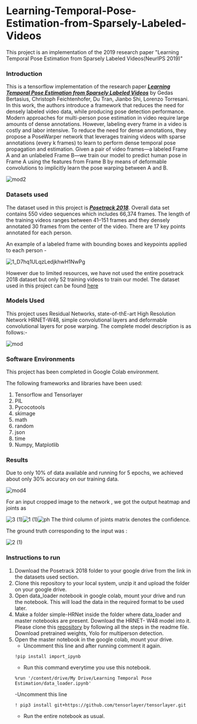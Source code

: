# Learning-Temporal-Pose-Estimation-from-Sparsely-Labeled-Videos
This project is an implementation of the 2019 research paper "Learning Temporal Pose Estimation from Sparsely Labeled Videos(NeurIPS 2019)"

### Introduction
This is a tensorflow implementation of the research paper [***Learning Temporal Pose Estimation from Sparsely Labeled Videos***](https://arxiv.org/abs/1906.04016) by Gedas Bertasius, Christoph Feichtenhofer, Du Tran, Jianbo Shi, Lorenzo Torresani. In this work, the authors introduce a framework that reduces the need for densely labeled video data, while producing pose detection performance. Modern approaches for multi-person pose estimation in video require large amounts of dense annotations. However, labeling every frame in a video is costly and labor intensive. To reduce the need for dense annotations, they propose a PoseWarper network that leverages training videos with sparse annotations (every k frames) to learn to perform dense temporal pose propagation and estimation. Given a pair of video frames—a labeled Frame A and an unlabeled Frame B—we train our model to predict human pose in Frame A using the features from Frame B by means of deformable convolutions to implicitly learn the pose warping between A and B.  

![mod2](https://user-images.githubusercontent.com/45999827/82759724-c62f3480-9e0c-11ea-97b0-19627f172f6c.JPG)

### Datasets used
The dataset used in this project is [***Posetrack 2018***](https://posetrack.net/users/download.php). Overall data set contains 550 video sequences which includes 66,374 frames. The length of the training videos ranges between 41–151 frames and they densely annotated 30 frames from the center of the video. There are 17 key points annotated for each person. 

An example of a labeled frame with bounding boxes and keypoints applied to each person -

![1_D7hq1ULqzLedjkhwH1NwPg](https://user-images.githubusercontent.com/45999827/82748359-ca346580-9dbe-11ea-9162-6543508b1e01.jpeg)

However due to limited resources, we have not used the entire posetrack 2018 dataset but only 52 training videos to train our model. The  dataset used in this project can be found [here](https://drive.google.com/drive/folders/1CFvc1NeO3Un9aE1tf5GL4TAaifrlR2nv?usp=sharing)

### Models Used
This project uses Residual Networks, state-of-thE-art High Resolution Network HRNET-W48, simple convolutional layers and deformable convolutional layers for pose warping. The complete model description is as follows:-

![mod](https://user-images.githubusercontent.com/45999827/82759634-499c5600-9e0c-11ea-9e0d-60a89f078036.JPG)

### Software Environments
This project has been completed in Google Colab environment. 

The following frameworks and libraries have been used:
1. Tensorflow and Tensorlayer
2. PIL
3. Pycocotools
4. skimage
5. math
6. random
7. json
8. time
9. Numpy, Matplotlib

### Results

Due to only 10% of data available and running for 5 epochs, we achieved about only 30% accuracy on our training data.

![mod4](https://user-images.githubusercontent.com/45999827/82760199-9cc3d800-9e0f-11ea-8109-618eb9dcaff8.JPG)

For an input cropped image to the network , we got the output heatmap and joints as

![3 (1)](https://user-images.githubusercontent.com/45999827/82760466-48215c80-9e11-11ea-8b68-cebeb38aef0a.jpg)![1 (1)](https://user-images.githubusercontent.com/45999827/82760450-3e97f480-9e11-11ea-9a34-70905de4ebf7.jpg)![ph](https://user-images.githubusercontent.com/45999827/82760584-0644e600-9e12-11ea-9a98-65740e519fb1.JPG) The third column of joints matrix denotes the confidence.

The ground truth corresponding to the input was :

![2 (1)](https://user-images.githubusercontent.com/45999827/82760462-42c41200-9e11-11ea-9444-cff09fa0a8b9.jpg)

### Instructions to run

1. Download the Posetrack 2018 folder to your google drive from the link in the datasets used section.
2. Clone this repository to your local system, unzip it and upload the folder on your google drive.
3. Open data_loader notebook in google colab, mount your drive and run the notebook. This will load the data in the required format to be used later.
4. Make a folder simple-HRNet inside the folder where data_loader and master notebooks are present. Download the HRNET- W48 model into it. Please clone this [repository](https://github.com/stefanopini/simple-HRNet) by following all the steps in the readme file. Download pretrained weights, Yolo for multiperson detection.
5. Open the master notebook in the google colab, mount your drive.
   - Uncomment this line and after running comment it again.
    ```
    !pip install import_ipynb
    ```
   - Run this command everytime you use this notebook.
   ```
   %run '/content/drive/My Drive/Learning Temporal Pose Estimation/data_loader.ipynb'
   ```
   -Uncomment this line
   ```
   ! pip3 install git+https://github.com/tensorlayer/tensorlayer.git
   ```
   - Run the entire notebook as usual.

